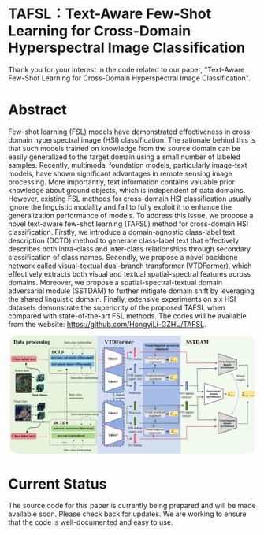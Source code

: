# TAFSL：Text-Aware Few-Shot Learning for Cross-Domain Hyperspectral Image Classification

Thank you for your interest in the code related to our paper, "Text-Aware Few-Shot Learning for Cross-Domain Hyperspectral Image Classification".

# Abstract

Few-shot learning (FSL) models have demonstrated effectiveness in cross-domain hyperspectral image (HSI) classification. The rationale behind this is that such models trained on knowledge from the source domain can be easily generalized to the target domain using a small number of labeled samples. Recently, multimodal foundation models, particularly image-text models, have shown significant advantages in remote sensing image processing. More importantly, text information contains valuable prior knowledge about ground objects, which is independent of data domains. However, existing FSL methods for cross-domain HSI classification usually ignore the linguistic modality and fail to fully exploit it to enhance the generalization performance of models. To address this issue, we propose a novel text-aware few-shot learning (TAFSL) method for cross-domain HSI classification. Firstly, we introduce a domain-agnostic class-label text description (DCTD) method to generate class-label text that effectively describes both intra-class and inter-class relationships through secondary classification of class names. Secondly, we propose a novel backbone network called visual-textual dual-branch transformer (VTDFormer), which effectively extracts both visual and textual spatial-spectral features across domains. Moreover, we propose a spatial-spectral-textual domain adversarial module (SSTDAM) to further mitigate domain shift by leveraging the shared linguistic domain. Finally, extensive experiments on six HSI datasets demonstrate the superiority of the proposed TAFSL when compared with state-of-the-art FSL methods. The codes will be available from the website: https://github.com/HongyiLi-GZHU/TAFSL.

![Alt text](figures/fig1.png)


# Current Status
The source code for this paper is currently being prepared and will be made available soon. Please check back for updates. We are working to ensure that the code is well-documented and easy to use.


